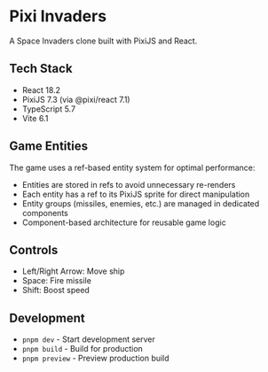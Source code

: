 # Pixi Invaders

A Space Invaders clone built with PixiJS and React.

## Tech Stack

- React 18.2
- PixiJS 7.3 (via @pixi/react 7.1)
- TypeScript 5.7
- Vite 6.1

## Game Entities

The game uses a ref-based entity system for optimal performance:
- Entities are stored in refs to avoid unnecessary re-renders
- Each entity has a ref to its PixiJS sprite for direct manipulation
- Entity groups (missiles, enemies, etc.) are managed in dedicated components
- Component-based architecture for reusable game logic

## Controls

- Left/Right Arrow: Move ship
- Space: Fire missile
- Shift: Boost speed

## Development

- `pnpm dev` - Start development server
- `pnpm build` - Build for production
- `pnpm preview` - Preview production build